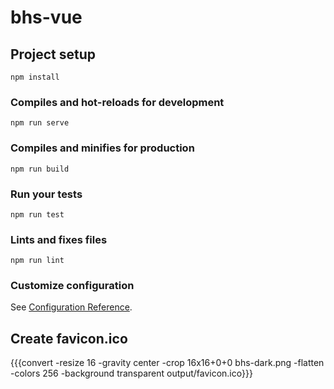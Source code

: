 # bhs-vue

## Project setup

```
npm install
```

### Compiles and hot-reloads for development

```
npm run serve
```

### Compiles and minifies for production

```
npm run build
```

### Run your tests

```
npm run test
```

### Lints and fixes files

```
npm run lint
```

### Customize configuration

See [Configuration Reference](https://cli.vuejs.org/config/).

## Create favicon.ico

{{{convert -resize 16 -gravity center -crop 16x16+0+0 bhs-dark.png -flatten -colors 256 -background transparent output/favicon.ico}}}
